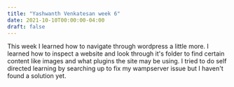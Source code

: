 ```yaml
---
title: "Yashwanth Venkatesan week 6"
date: 2021-10-10T00:00:00-04:00
draft: false
---
```


This week I learned how to navigate through wordpress a little more. I learned how to inspect a website and look through it's folder to find certain content like images and 
what plugins the site may be using. I tried to do self directed learning by searching up to fix my wampserver issue but I haven't found a solution yet.
